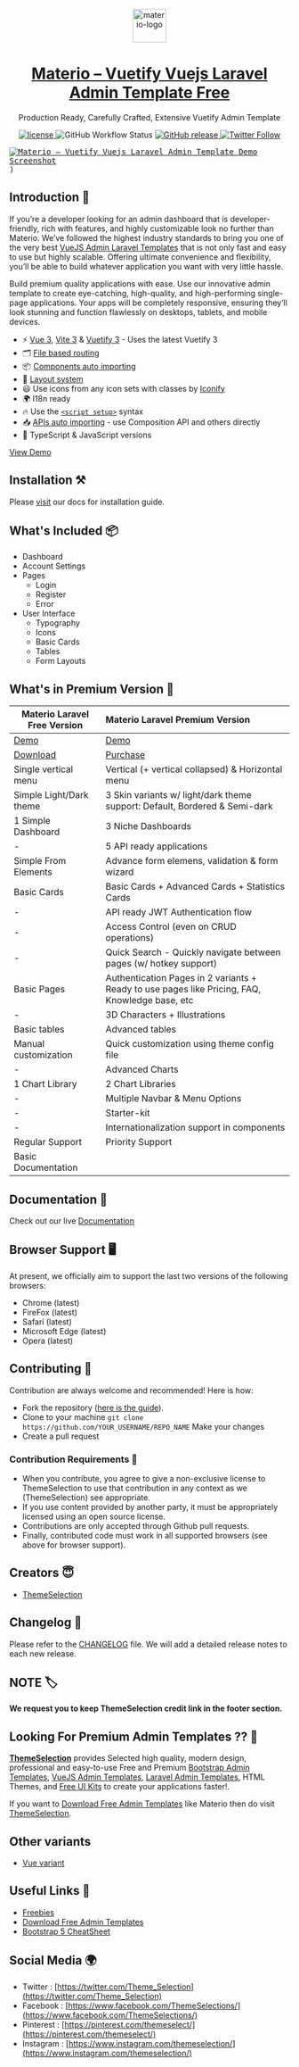 <p align="center"></p>

<p align="center">
   <a href="https://themeselection.com/item/materio-free-vuetify-vuejs-laravel-admin-template/" target="_blank">
      <img src="https://cdn.jsdelivr.net/gh/themeselection/ts-assets/materio/logo/logo.png" alt="materio-logo" width="60px" height="auto">
   </a>
</p>

<h1 align="center">
   <a href="https://themeselection.com/item/materio-free-vuetify-vuejs-laravel-admin-template/" target="_blank" align="center">
 Materio – Vuetify Vuejs Laravel Admin Template Free
   </a>
</h1>

<p align="center">Production Ready, Carefully Crafted, Extensive Vuetify Admin Template</p>

<p align="center">
   <a href="https://github.com/themeselection/materio-vuetify-vuejs-admin-template-free/blob/main/LICENSE">
      <img src="https://img.shields.io/github/license/themeselection/materio-vuetify-vuejs-admin-template-free" alt="license">
   </a>
   <img alt="GitHub Workflow Status" src="https://img.shields.io/github/actions/workflow/status/themeselection/materio-vuetify-vuejs-admin-template-free/deploy-demos.yml">
   <a href="https://github.com/themeselection/materio-vuetify-vuejs-admin-template-free/releases">
    <img src="https://img.shields.io/github/release/themeselection/materio-vuetify-vuejs-admin-template-free.svg" alt="GitHub release">
  </a>
   <a href="https://twitter.com/Theme_Selection" target="_blank">
      <img alt="Twitter Follow" src="https://img.shields.io/twitter/follow/Theme_Selection">
   </a>
</p>

<kbd>[![Materio – Vuetify Vuejs Laravel Admin Template Demo Screenshot](https://cdn.jsdelivr.net/gh/themeselection/ts-assets/materio/materio-vuetify-vuejs-laravel-admin-template-free/banner/materio-vuetify-vuejs-laravel-admin-template-free.png)](https://themeselection.com/item/materio-free-vuetify-vuejs-laravel-admin-template/))</kbd>

## Introduction 🚀

If you’re a developer looking for an admin dashboard that is developer-friendly, rich with features, and highly customizable look no further than Materio. We’ve followed the highest industry standards to bring you one of the very best [VueJS Admin Laravel Templates](https://themeselection.com/products/category/laravel-admin-templates/) that is not only fast and easy to use but highly scalable. Offering ultimate convenience and flexibility, you’ll be able to build whatever application you want with very little hassle.

Build premium quality applications with ease. Use our innovative admin template to create eye-catching, high-quality, and high-performing single-page applications. Your apps will be completely responsive, ensuring they’ll look stunning and function flawlessly on desktops, tablets, and mobile devices.

- ⚡️ [Vue 3](https://github.com/vuejs/core), [Vite 3](https://github.com/vitejs/vite) & [Vuetify 3](https://next.vuetifyjs.com/en/) - Uses the latest Vuetify 3
- 🗂 [File based routing](https://github.com/hannoeru/vite-plugin-pages)
- 📦 [Components auto importing](https://github.com/antfu/unplugin-vue-components)
- 📑 [Layout system](https://github.com/JohnCampionJr/vite-plugin-vue-layouts)
- 😃 Use icons from any icon sets with classes by [Iconify](https://iconify.design/)
- 🌍 I18n ready
- 🔥 Use the [`<script setup>`](https://vuejs.org/api/sfc-script-setup.html) syntax
- 📥 [APIs auto importing](https://github.com/antfu/unplugin-auto-import) - use Composition API and others directly
- 🦾 TypeScript & JavaScript versions

[View Demo](https://demos.themeselection.com/materio-vuetify-vuejs-laravel-admin-template-free/demo/)

## Installation ⚒️

Please [visit](https://demos.themeselection.com/materio-vuetify-vuejs-admin-template/documentation/guide/laravel-integration/installation.html) our docs for installation guide.

## What's Included 📦

- Dashboard
- Account Settings
- Pages
  - Login
  - Register
  - Error
- User Interface
  - Typography
  - Icons
  - Basic Cards
  - Tables
  - Form Layouts

## What's in Premium Version 💎

| Materio Laravel Free Version                                                                             | Materio Laravel Premium Version                                                                        |
| ------------------------------------------------------------------------------------------------ | :--------------------------------------------------------------------------------------------- |
| [Demo](https://demos.themeselection.com/materio-vuetify-vuejs-laravel-admin-template-free/demo/dashboard)          | [Demo](https://themeselection.com/item/materio-free-vuetify-vuejs-laravel-admin-template/?tab=details#details)           |
| [Download](https://themeselection.com/item/materio-free-vuetify-vuejs-laravel-admin-template/)        | [Purchase](https://themeselection.com/item/materio-vuetify-vuejs-laravel-admin-template/)           |
| Single vertical menu                                                                             | Vertical (+ vertical collapsed) & Horizontal menu                                              |
| Simple Light/Dark theme                                                                          | 3 Skin variants w/ light/dark theme support: Default, Bordered & Semi-dark                     |
| 1 Simple Dashboard                                                                               | 3 Niche Dashboards                                                                             |
| -                                                                                                | 5 API ready applications                                                                       |
| Simple From Elements                                                                             | Advance form elemens, validation & form wizard                                                 |
| Basic Cards                                                                                      | Basic Cards + Advanced Cards + Statistics Cards                                                |
| -                                                                                                | API ready JWT Authentication flow                                                              |
| -                                                                                                | Access Control (even on CRUD operations)                                                       |
| -                                                                                                | Quick Search - Quickly navigate between pages (w/ hotkey support)                              |
| Basic Pages                                                                                      | Authentication Pages in 2 variants + Ready to use pages like Pricing, FAQ, Knowledge base, etc |
| -                                                                                                | 3D Characters + Illustrations                                                                  |
| Basic tables                                                                                     | Advanced tables                                                                                |
| Manual customization                                                                             | Quick customization using theme config file                                                    |
| -                                                                                                | Advanced Charts                                                                                |
| 1 Chart Library                                                                                  | 2 Chart Libraries                                                                              |
| -                                                                                                | Multiple Navbar & Menu Options                                                                 |
| -                                                                                                | Starter-kit                                                                                    |
| -                                                                                                | Internationalization support in components                                                     |
| Regular Support                                                                                  | Priority Support                                                                               |
| Basic Documentation         

## Documentation 📜

Check out our live [Documentation](https://demos.themeselection.com/materio-vuetify-vuejs-admin-template/documentation/)

## Browser Support 🖥️

At present, we officially aim to support the last two versions of the following browsers:

- Chrome (latest)
- FireFox (latest)
- Safari (latest)
- Microsoft Edge (latest)
- Opera (latest)

## Contributing 🦸

Contribution are always welcome and recommended! Here is how:

* Fork the repository ([here is the guide](https://docs.github.com/en/get-started/quickstart/fork-a-repo)).
* Clone to your machine `git clone https://github.com/YOUR_USERNAME/REPO_NAME` Make your changes
* Create a pull request

### Contribution Requirements 🧰

* When you contribute, you agree to give a non-exclusive license to ThemeSelection to use that contribution in any context as we (ThemeSelection) see appropriate.
* If you use content provided by another party, it must be appropriately licensed using an open source license.
* Contributions are only accepted through Github pull requests.
* Finally, contributed code must work in all supported browsers (see above for browser support).

## Creators 😇

* [ThemeSelection](https://themeselection.com)

## Changelog 📆

Please refer to the [CHANGELOG](CHANGELOG.md) file. We will add a detailed release notes to each new release.

## NOTE 🏷️

**We request you to keep ThemeSelection credit link in the footer section.**

## Looking For Premium Admin Templates ?? 👀

**[ThemeSelection](https://themeselection.com/)** provides Selected high quality, modern design, professional and easy-to-use Free and Premium [Bootstrap Admin Templates](https://themeselection.com/products/category/bootstrap-admin-templates/), [VueJS Admin Templates](https://themeselection.com/products/category/vuejs-admin-templates/), [Laravel Admin Templates](https://themeselection.com/products/category/laravel-admin-templates/), HTML Themes, and [Free UI Kits](https://themeselection.com/products/category/free-ui-kits/) to create your applications faster!.

If you want to [Download Free Admin Templates](https://themeselection.com/products/category/download-free-admin-templates/) like Materio then do visit [ThemeSelection](https://themeselection.com/).

## Other variants

* [Vue variant](https://themeselection.com/item/materio-free-vuetify-vuejs-admin-template/)
<!-- Add others here -->

## Useful Links 🎁

* [Freebies](https://themeselection.com/products/category/download-free-admin-templates/)
* [Download Free Admin Templates](https://themeselection.com/products/category/download-free-admin-templates/)
* [Bootstrap 5 CheatSheet](https://bootstrap-cheatsheet.themeselection.com/)

## Social Media :earth_africa:

- Twitter : [https://twitter.com/Theme_Selection](https://twitter.com/Theme_Selection)
- Facebook : [https://www.facebook.com/ThemeSelections/](https://www.facebook.com/ThemeSelections/)
- Pinterest : [https://pinterest.com/themeselect/](https://pinterest.com/themeselect/)
- Instagram : [https://www.instagram.com/themeselection/](https://www.instagram.com/themeselection/)
